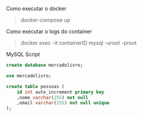 Como executar o docker

> docker-compose up

Como executar o logs do container

> docker exec -it containerID mysql -uroot -proot

MySQL Script

```sql
create database mercadolivro;

use mercadolivro;

create table pessoas (
    id int auto_increment primary key
    ,nome varchar(255) not null
    ,email varchar(255) not null unique
);
```